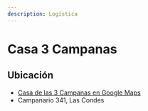 ```yaml
---
description: Logística
---
```


# Casa 3 Campanas

## Ubicación

* [Casa de las 3 Campanas en Google Maps](https://goo.gl/maps/2u7z2xVX94N2)
* Campanario 341, Las Condes

